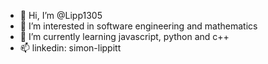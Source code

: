 - 👋 Hi, I’m @Lipp1305
- 👀 I’m interested in software engineering and mathematics
- 🌱 I’m currently learning javascript, python and c++
- 📫 linkedin: simon-lippitt

<!---
Lipp1305/Lipp1305 is a ✨ special ✨ repository because its `README.md` (this file) appears on your GitHub profile.
You can click the Preview link to take a look at your changes.
--->
